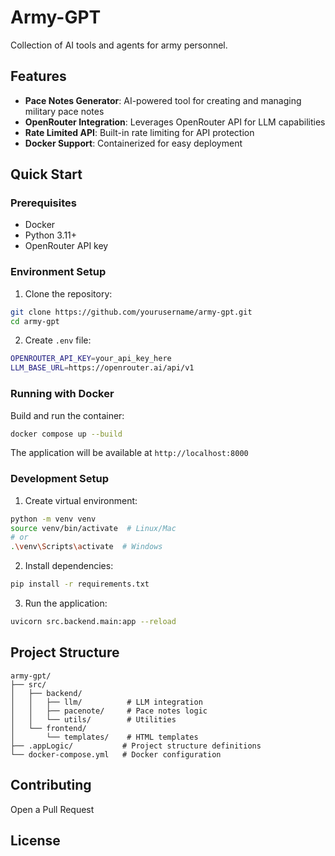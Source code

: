 # Army-GPT

Collection of AI tools and agents for army personnel.

## Features

- **Pace Notes Generator**: AI-powered tool for creating and managing military pace notes
- **OpenRouter Integration**: Leverages OpenRouter API for LLM capabilities
- **Rate Limited API**: Built-in rate limiting for API protection
- **Docker Support**: Containerized for easy deployment

## Quick Start

### Prerequisites

- Docker
- Python 3.11+
- OpenRouter API key

### Environment Setup

1. Clone the repository:
```bash
git clone https://github.com/yourusername/army-gpt.git
cd army-gpt
```

2. Create `.env` file:
```bash
OPENROUTER_API_KEY=your_api_key_here
LLM_BASE_URL=https://openrouter.ai/api/v1
```

### Running with Docker

Build and run the container:
```bash
docker compose up --build
```

The application will be available at `http://localhost:8000`

### Development Setup

1. Create virtual environment:
```bash
python -m venv venv
source venv/bin/activate  # Linux/Mac
# or
.\venv\Scripts\activate  # Windows
```

2. Install dependencies:
```bash
pip install -r requirements.txt
```

3. Run the application:
```bash
uvicorn src.backend.main:app --reload
```

## Project Structure

```
army-gpt/
├── src/
│   ├── backend/
│   │   ├── llm/          # LLM integration
│   │   ├── pacenote/     # Pace notes logic
│   │   └── utils/        # Utilities
│   └── frontend/
│       └── templates/    # HTML templates
├── .appLogic/           # Project structure definitions
└── docker-compose.yml   # Docker configuration
```

## Contributing
Open a Pull Request

## License

